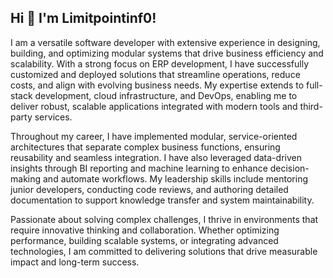 ## Hi 👋 I'm Limitpointinf0! 

I am a versatile software developer with extensive experience in designing, building, and optimizing modular systems that drive business efficiency and scalability. With a strong focus on ERP development, I have successfully customized and deployed solutions that streamline operations, reduce costs, and align with evolving business needs. My expertise extends to full-stack development, cloud infrastructure, and DevOps, enabling me to deliver robust, scalable applications integrated with modern tools and third-party services.

Throughout my career, I have implemented modular, service-oriented architectures that separate complex business functions, ensuring reusability and seamless integration. I have also leveraged data-driven insights through BI reporting and machine learning to enhance decision-making and automate workflows. My leadership skills include mentoring junior developers, conducting code reviews, and authoring detailed documentation to support knowledge transfer and system maintainability.

Passionate about solving complex challenges, I thrive in environments that require innovative thinking and collaboration. Whether optimizing performance, building scalable systems, or integrating advanced technologies, I am committed to delivering solutions that drive measurable impact and long-term success.

